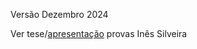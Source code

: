 Versão Dezembro 2024

Ver tese/[apresentação](Apresentacao_tese_mestrado_IS.pdf) provas Inês Silveira

